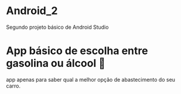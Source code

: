 # Android_2
Segundo projeto básico de Android Studio

# App básico de escolha entre gasolina ou álcool :calling:


app apenas para saber qual a melhor opção de abastecimento do seu carro.

